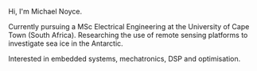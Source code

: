 Hi, I'm Michael Noyce. 

Currently pursuing a MSc Electrical Engineering at the University of Cape Town (South Africa).
Researching the use of remote sensing platforms to investigate sea ice in the Antarctic.

Interested in embedded systems, mechatronics, DSP and optimisation. 
